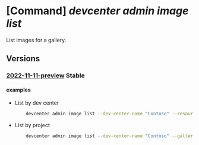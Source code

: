 # [Command] _devcenter admin image list_

List images for a gallery.

## Versions

### [2022-11-11-preview](/Resources/mgmt-plane/L3N1YnNjcmlwdGlvbnMve30vcmVzb3VyY2Vncm91cHMve30vcHJvdmlkZXJzL21pY3Jvc29mdC5kZXZjZW50ZXIvZGV2Y2VudGVycy97fS9nYWxsZXJpZXMve30vaW1hZ2Vz/2022-11-11-preview.xml) **Stable**

<!-- mgmt-plane /subscriptions/{}/resourcegroups/{}/providers/microsoft.devcenter/devcenters/{}/galleries/{}/images 2022-11-11-preview -->
<!-- mgmt-plane /subscriptions/{}/resourcegroups/{}/providers/microsoft.devcenter/devcenters/{}/images 2022-11-11-preview -->

#### examples

- List by dev center
    ```bash
        devcenter admin image list --dev-center-name "Contoso" --resource-group "rg1"
    ```

- List by project
    ```bash
        devcenter admin image list --dev-center-name "Contoso" --gallery-name "DevGallery" --resource-group "rg1"
    ```
